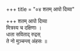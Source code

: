+++
title = "०४ शतम् आपो दिव्या"

+++
शतम् आपो दिव्या  
मित्रस्य च दक्षिणाः ।  
धाता सविताद् रुद्रस्  
ते नो मुञ्चन्त्व् अंहसः ॥